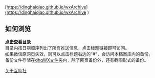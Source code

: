 [https://dinghaiqiao.github.io/wxArchive](https://dinghaiqiao.github.io/wxArchive )

## 如何浏览

[**点击查看目录**](dingWX.html)  
目录内按日期顺序列出了所有推送信息，点击标题链接即可访问。  
如果微信原网页失效，则可以点击标题右边的“#”，会访问本档案库内的备份。  
备份文件存储在[dhqWX文件夹](https://github.com/DingHaiQiao/wxArchive/tree/master/dhqWX)内，除了网页备份外，还有截图形式的备份。

[关于互助社](About.md)
